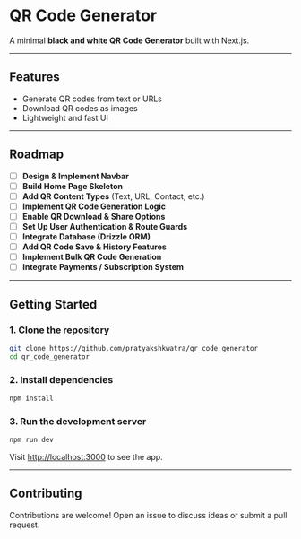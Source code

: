 # QR Code Generator

A minimal **black and white QR Code Generator** built with Next.js.

---

## Features

* Generate QR codes from text or URLs
* Download QR codes as images
* Lightweight and fast UI

---

## Roadmap

- [ ] **Design & Implement Navbar**
- [ ] **Build Home Page Skeleton**
- [ ] **Add QR Content Types** (Text, URL, Contact, etc.)
- [ ] **Implement QR Code Generation Logic**
- [ ] **Enable QR Download & Share Options**
- [ ] **Set Up User Authentication & Route Guards**
- [ ] **Integrate Database (Drizzle ORM)**
- [ ] **Add QR Code Save & History Features**
- [ ] **Implement Bulk QR Code Generation**
- [ ] **Integrate Payments / Subscription System**

---

## Getting Started

### 1. Clone the repository

```bash
git clone https://github.com/pratyakshkwatra/qr_code_generator
cd qr_code_generator
```

### 2. Install dependencies

```bash
npm install
```

### 3. Run the development server

```bash
npm run dev
```

Visit [http://localhost:3000](http://localhost:3000) to see the app.

---

## Contributing

Contributions are welcome! Open an issue to discuss ideas or submit a pull request.
